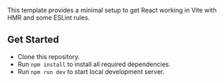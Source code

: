 This template provides a minimal setup to get React working in Vite with HMR and some ESLint rules.

## Get Started
- Clone this repository.
- Run `npm install` to install all required dependencies.
- Run `npm run dev` to start local development server.
